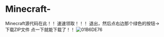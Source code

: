 # Minecraft-
Minecraft源代码在此！！
速速领取！！！
退出，然后点右边那个绿色的按钮→下载ZIP文件
点一下就能下载了！！
![01B6DE76](https://github.com/mojanng/Minecraft-/assets/171398182/82a90478-f9d8-410d-9314-4e3c78c94c92)
